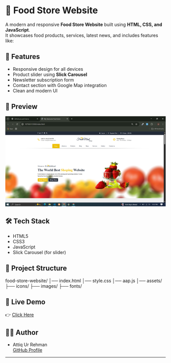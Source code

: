 # 🍔 Food Store Website

A modern and responsive **Food Store Website** built using **HTML, CSS, and JavaScript**.  
It showcases food products, services, latest news, and includes features like:

## 🚀 Features
- Responsive design for all devices  
- Product slider using **Slick Carousel**  
- Newsletter subscription form  
- Contact section with Google Map integration  
- Clean and modern UI  



## 📸 Preview
![Food Website Screenshot](assets/images/preview.png)

## 🛠️ Tech Stack 
- HTML5  
- CSS3  
- JavaScript  
- Slick Carousel (for slider)


## 📂 Project Structure
food-store-website/
│── index.html
│── style.css
│── aap.js
│── assets/
    ├── icons/
    ├── images/
    ├── fonts/



## 🔗 Live Demo  
👉 [Click Here](https://attiq-ur-rehman4855.github.io/food-store-website/)  


## 👨‍💻 Author  
- Attiq Ur Rehman  
  [GitHub Profile](https://github.com/attiq-ur-rehman4855)  


---

